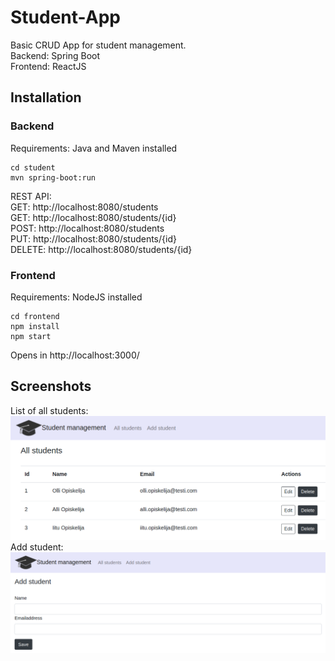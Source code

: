 # Student-App
Basic CRUD App for student management. <br>
Backend: Spring Boot <br>
Frontend: ReactJS

## Installation
### Backend
Requirements: Java and Maven installed
```
cd student
mvn spring-boot:run
```
REST API: <br>
GET: http://localhost:8080/students <br>
GET: http://localhost:8080/students/{id} <br>
POST: http://localhost:8080/students <br>
PUT: http://localhost:8080/students/{id} <br>
DELETE: http://localhost:8080/students/{id} <br>

### Frontend
Requirements: NodeJS installed
```
cd frontend
npm install
npm start
```
Opens in http://localhost:3000/
## Screenshots
List of all students:
![StudentList](https://github.com/iisihe/Student-App/blob/master/images/StudentList.png)
Add student:
![AddStudent](https://github.com/iisihe/Student-App/blob/master/images/AddStudent.png)
